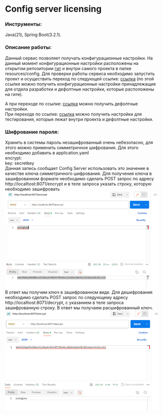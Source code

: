 # Config server licensing

### Инструменты:

Java(21), Spring Boot(3.2.1).

### Описание работы:
Данный сервис позволяет получать конфигурационные настройки. На данный момент конфигурационные настройки расположены на открытом репозитории [гит](https://github.com/ZubovVP/config) и внутри самого проекта в папке resources/config.
Для проверки работы сервиса необходимо запустить проект и осуществить переход по следующей ссылке: [ссылка](http://localhost:8071/licensing-service/dev) (по этой ссылке можно получить конфигурационные настройки принадлежащие для отдела разработки и дефолтные настройки, которые расположены на гите).  

А при переходе по ссылке: [ссылка](http://localhost:8071/licensing-service/env) можно получить дефолтные настройки.  
При переходе по ссылке: [ссылка](http://localhost:8071/licensing-service/test) можно получить настройки для тестирования, которые лежат внутри проекта и дефолтные настройки.   

### Шифрование пароля:  
Хранить в системы пароль незашифрованный очень небезопасно, для этого можно применить симметричное шифрования. Для этого необходимо добавить в application.yaml\
encrypt:\
key: secretkey\
Данная запись сообщает Config Server использовать это значение в качестве ключа симметричного шифрования.
Для получения ключа в зашифрованном формате необходимо сделать POST запрос по адресу http://localhost:8071/encrypt и в теле запроса указать строку, которую необходимо зашифровать\
![encrypt.png](encrypt.png)  
В ответ мы получим ключ в зашифрованном виде.  Для дешифрования необходимо сделать POST запрос по следующему адресу http://localhost:8071/decrypt, с указанием в теле запроса зашифрованную строку. В ответ мы получаем расшифрованный ключ.\
![decrypt.png](decrypt.png)


